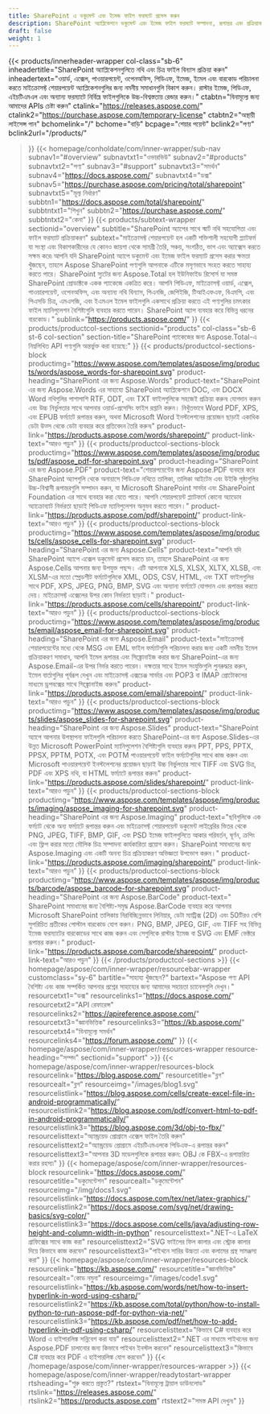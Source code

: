 ```yaml
---
title: SharePoint এ ডকুমেন্ট এবং ইমেজ ফাইল ফরম্যাট প্রসেস করুন
description: SharePoint অ্যাপ্লিকেশনে ডকুমেন্ট এবং ইমেজ ফাইল ফরম্যাট সম্পাদনা, রূপান্তর এবং প্রক্রিয়াকরণ স্বয়ংক্রিয় করতে শক্তিশালী Aspose APIs অ্যাক্সেস করুন।
draft: false
weight: 1
---
```

{{< products/innerheader-wrapper col-class="sb-6"
  inheadertitle="SharePoint অ্যাপ্লিকেশনগুলিতে নথি এবং চিত্র ফাইল বিন্যাস প্রক্রিয়া করুন"
  inheadertext="ওয়ার্ড, এক্সেল, পাওয়ারপয়েন্ট, ওপেনঅফিস, পিডিএফ, ইমেজ, ইমেল এবং বারকোড পরিচালনা করতে মাইক্রোসফ্ট শেয়ারপয়েন্ট অ্যাপ্লিকেশনগুলির জন্য নমনীয় সমাধানগুলি বিকাশ করুন। রাস্টার ইমেজ, পিডিএফ, এইচটিএমএল এবং অন্যান্য ফরম্যাটে নির্বিঘ্নে ফাইলগুলিকে উচ্চ-বিশ্বস্ততায় রেন্ডার করুন।"
  ctabtn="বিনামূল্যে জন্য আমাদের APIs চেষ্টা করুন"
  ctalink="https://releases.aspose.com/"
  ctalink2="https://purchase.aspose.com/temporary-license"
  ctabtn2="অস্থায়ী লাইসেন্স পান"
  bchomelink="/"
  bchome="বাড়ি"
  bcpage="শেয়ার পয়েন্ট"
  bclink2="পণ্য"
  bclink2url="/products/"
  >}}
  {{< homepage/conholdate/com/inner-wrapper/sub-nav 
subnav1="#overview"
subnavtxt1="ওভারভিউ" 
subnav2="#products"
subnavtxt2="পণ্য" 
subnav3="#support"
subnavtxt3="সমর্থন" 
subnav4="https://docs.aspose.com/"
subnavtxt4="ডক্স" 
subnav5="https://purchase.aspose.com/pricing/total/sharepoint"
subnavtxt5="মূল্য নির্ধারণ" 
subbtn1="https://docs.aspose.com/total/sharepoint/"
subbtntxt1="শিখুন"
subbtn2="https://purchase.aspose.com/"
subbtntxt2="কেনা"
>}}
   {{< products/subtext-wrapper
   sectionid="overview" 
   subtitle="SharePoint অ্যাপের সাথে স্মার্ট নথি সহযোগিতা এবং ফাইল ফরম্যাট প্রক্রিয়াকরণ"
   subtext="মাইক্রোসফ্ট শেয়ারপয়েন্ট হল একটি শক্তিশালী সহযোগী প্ল্যাটফর্ম যা সংস্থা এবং বিকাশকারীদের যে কোনও জায়গা থেকে সামগ্রী তৈরি, সঞ্চয়, সংগঠিত, ভাগ এবং অ্যাক্সেস করতে সক্ষম করে৷ আপনি যদি SharePoint অ্যাপে ডকুমেন্ট এবং ইমেজ ফাইল ফরম্যাট প্রসেস করার ক্ষমতা খুঁজছেন, তাহলে Aspose SharePoint পণ্যগুলি আপনাকে এটিকে মসৃণভাবে সংহত করতে সাহায্য করতে পারে। SharePoint স্যুটের জন্য Aspose.Total হল ইউনিফাইড রিসোর্স যা সমস্ত SharePoint প্রোডাক্টকে একক প্যাকেজে একত্রিত করে। আপনি পিডিএফ, মাইক্রোসফ্ট ওয়ার্ড, এক্সেল, পাওয়ারপয়েন্ট, ওপেনঅফিস, এবং অন্যান্য নথি বিন্যাস, পিএনজি, জেপিইজি, টিআইএফএফ, বিএমপি, এবং পিএসডি চিত্র, এমএসজি, এবং ইএমএল ইমেল ফাইলগুলি একসাথে প্রক্রিয়া করতে এই পণ্যগুলির চমৎকার ফাইল ম্যানিপুলেশন বৈশিষ্ট্যগুলি ব্যবহার করতে পারেন। SharePoint অ্যাপ ব্যবহার করে বিভিন্ন ধরনের বারকোড।"
   sublink="https://products.aspose.com/"
   >}} 
{{< products/productcol-sections
sectionid="products" 
col-class="sb-6 st-6 col-section"
section-title="SharePoint প্যাকেজের জন্য Aspose.Total-এ নিম্নলিখিত API পণ্যগুলি অন্তর্ভুক্ত করা হয়েছে:"
>}}
{{< products/productcol-sections-block
productimg="https://www.aspose.com/templates/aspose/img/products/words/aspose_words-for-sharepoint.svg"
product-heading="SharePiont এর জন্য Aspose.Words"
product-text="SharePoint এর জন্য Aspose.Words এর সাহায্যে SharePoint অ্যাপ্লিকেশনে DOC, এবং DOCX Word নথিগুলির পাশাপাশি RTF, ODT, এবং TXT ফাইলগুলিকে সহজেই প্রক্রিয়া করুন৷ যোগদান করুন এবং উচ্চ নির্ভুলতার সাথে আপনার ওয়ার্ড-প্রসেসিং ফাইল রপ্তানি করুন। নিখুঁতভাবে Word PDF, XPS, এবং EPUB ফর্ম্যাটে রূপান্তর করুন, অথবা Microsoft Word ইনস্টলেশনের প্রয়োজন ছাড়াই একাধিক ডেটা উত্স থেকে ডেটা ব্যবহার করে প্রতিবেদন তৈরি করুন৷"
product-link="https://products.aspose.com/words/sharepoint/"
product-link-text="আরও পড়ুন"
>}}
{{< products/productcol-sections-block
productimg="https://www.aspose.com/templates/aspose/img/products/pdf/aspose_pdf-for-sharepoint.svg"
product-heading="SharePoint এর জন্য Aspose.PDF"
product-text="শেয়ারপয়েন্টের জন্য Aspose.PDF ব্যবহার করে SharePoint অ্যাপগুলি থেকে অনায়াসে পিডিএফ নথিতে তালিকা, তালিকা আইটেম এবং উইকি পৃষ্ঠাগুলির উচ্চ-বিশ্বাসী রূপান্তরগুলি সম্পাদন করুন, যা Microsoft SharePoint সার্ভার এবং SharePoint Foundation এর সাথে ব্যবহার করা যেতে পারে। আপনি শেয়ারপয়েন্ট প্ল্যাটফর্মে কোনো অ্যাডোব অ্যাক্রোব্যাট নির্ভরতা ছাড়াই পিডিএফ ম্যানিপুলেশন অনুভব করতে পারেন।"
product-link="https://products.aspose.com/pdf/sharepoint/"
product-link-text="আরও পড়ুন"
>}}
{{< products/productcol-sections-block
productimg="https://www.aspose.com/templates/aspose/img/products/cells/aspose_cells-for-sharepoint.svg"
product-heading="SharePoint এর জন্য Aspose.Cells"
product-text="আপনি যদি SharePoint অ্যাপে এক্সেল ডকুমেন্ট প্রসেস করতে চান, তাহলে SharePoint এর জন্য Aspose.Cells আপনার জন্য উপযুক্ত পছন্দ। এটি আপনাকে XLS, XLSX, XLTX, XLSB, এবং XLSM-এর মতো স্প্রেডশীট ফর্ম্যাটগুলিকে XML, ODS, CSV, HTML, এবং TXT ফাইলগুলির সাথে PDF, XPS, JPEG, PNG, BMP, SVG এবং অন্যান্য ফর্ম্যাটে যোগদান এবং রূপান্তর করতে দেয়। মাইক্রোসফ্ট এক্সেলের উপর কোন নির্ভরতা ছাড়াই।"
product-link="https://products.aspose.com/cells/sharepoint/"
product-link-text="আরও পড়ুন"
>}}
{{< products/productcol-sections-block
productimg="https://www.aspose.com/templates/aspose/img/products/email/aspose_email-for-sharepoint.svg"
product-heading="SharePoint এর জন্য Aspose.Email"
product-text="মাইক্রোসফ্ট শেয়ারপয়েন্টের মধ্যে থেকে MSG এবং EML ফাইল ফর্ম্যাটগুলি পরিচালনা করার জন্য একটি নমনীয় ইমেল প্রক্রিয়াকরণ সমাধান, আপনি ইমেল রূপান্তর এবং সিঙ্ক্রোনাইজ করার জন্য SharePoint-এর জন্য Aspose.Email-এর উপর নির্ভর করতে পারেন। দক্ষতার সাথে ইমেল সংযুক্তিগুলি পুনরুদ্ধার করুন, ইমেল বার্তাগুলির পূর্বরূপ দেখুন এবং মাইক্রোসফ্ট এক্সচেঞ্জ সার্ভার এবং POP3 বা IMAP প্রোটোকলের মাধ্যমে ড্রপবক্সের সাথে সিঙ্ক্রোনাইজ করুন৷"
product-link="https://products.aspose.com/email/sharepoint/"
product-link-text="আরও পড়ুন"
>}}
{{< products/productcol-sections-block
productimg="https://www.aspose.com/templates/aspose/img/products/slides/aspose_slides-for-sharepoint.svg"
product-heading="SharePoint এর জন্য Aspose.Slides"
product-text="SharePoint অ্যাপে আপনার উপস্থাপনা ফাইলগুলি পরিচালনা করতে SharePoint-এর জন্য Aspose.Slides-এর উন্নত Microsoft PowerPoint ম্যানিপুলেশন বৈশিষ্ট্যগুলি ব্যবহার করুন৷ PPT, PPS, PPTX, PPSX, PPTM, POTX, এবং POTM পাওয়ারপয়েন্ট ফাইল ফর্ম্যাটগুলির সাথে কাজ করুন এবং Microsoft পাওয়ারপয়েন্ট ইনস্টলেশনের প্রয়োজন ছাড়াই উচ্চ নির্ভুলতার সাথে TIFF এবং SVG চিত্র, PDF এবং XPS নথি, বা HTML ফর্ম্যাটে রূপান্তর করুন৷"
product-link="https://products.aspose.com/slides/sharepoint/"
product-link-text="আরও পড়ুন"
>}}
{{< products/productcol-sections-block
productimg="https://www.aspose.com/templates/aspose/img/products/imaging/aspose_imaging-for-sharepoint.svg"
product-heading="SharePoint এর জন্য Aspose.Imaging"
product-text="ছবিগুলিকে এক ফর্ম্যাট থেকে অন্য ফর্ম্যাটে রূপান্তর করুন এবং মাইক্রোসফ্ট শেয়ারপয়েন্ট ডকুমেন্ট লাইব্রেরির ভিতর থেকে PNG, JPEG, TIFF, BMP, GIF, এবং PSD ইমেজ ফাইলগুলিতে আকার পরিবর্তন, ঘূর্ণন, ক্রপিং এবং ফ্লিপ করার মতো মৌলিক চিত্র সম্পাদনা কার্যকারিতা প্রয়োগ করুন। SharePoint সমাধানের জন্য Aspose.Imaging এবং একটি অনন্য চিত্র প্রক্রিয়াকরণ অভিজ্ঞতা উপভোগ করুন।"
product-link="https://products.aspose.com/imaging/sharepoint/"
product-link-text="আরও পড়ুন"
>}}
{{< products/productcol-sections-block
productimg="https://www.aspose.com/templates/aspose/img/products/barcode/aspose_barcode-for-sharepoint.svg"
product-heading="SharePoint এর জন্য Aspose.BarCode"
product-text=" SharePoint সমাধানের জন্য বৈশিষ্ট্য-সমৃদ্ধ Aspose.BarCode ব্যবহার করে আপনার Microsoft SharePoint তালিকায় নিরবিচ্ছিন্নভাবে লিনিয়ার, ডেটা ম্যাট্রিক্স (2D) এবং 50টিরও বেশি সুপরিচিত প্রতীকের পোস্টাল বারকোড যোগ করুন। PNG, BMP, JPEG, GIF, এবং TIFF সহ বিভিন্ন ইমেজ ফরম্যাটের বারকোডের সাথে কাজ করুন এবং সেগুলিকে রাস্টার ইমেজ বা SVG এবং EMF ভেক্টরে রূপান্তর করুন।"
product-link="https://products.aspose.com/barcode/sharepoint/"
product-link-text="আরও পড়ুন"
>}} 
{{< /products/productcol-sections >}}
{{< homepage/aspose/com/inner-wrapper/resourcebar-wrapper
customclass="sy-6"
bartitle="সাহায্য খুঁজছেন?"
bartext="Aspose পণ্য API বৈশিষ্ট্য এবং কাজ সম্পর্কিত আপনার প্রশ্নের সাহায্যের জন্য আমাদের সহায়তা চ্যানেলগুলি দেখুন।"
resourcetxt1="ডক্স"
resourcelinks1="https://docs.aspose.com/"
resourcetxt2="API রেফারেন্স"
resourcelinks2="https://apireference.aspose.com/"
resourcetxt3="জ্ঞানভিত্তিক"
resourcelinks3="https://kb.aspose.com/"
resourcetxt4="বিনামূল্যে সমর্থন"
resourcelinks4="https://forum.aspose.com/"
>}}
{{< homepage/aspose/com/inner-wrapper/resources-wrapper
resource-heading="সম্পদ"
sectionid="support" >}}
{{< homepage/aspose/com/inner-wrapper/resources-block
resourcelink="https://blog.aspose.com/"
resourcetitle="ব্লগ"
resourcealt="ব্লগ"
resourceimg="/images/blog1.svg"
resourcelistlink="https://blog.aspose.com/cells/create-excel-file-in-android-programmatically/"
resourcelistlink2="https://blog.aspose.com/pdf/convert-html-to-pdf-in-android-programmatically/"
resourcelistlink3="https://blog.aspose.com/3d/obj-to-fbx/"
resourcelisttext="অ্যান্ড্রয়েড প্রোগ্রামে এক্সেল ফাইল তৈরি করুন"
resourcelisttext2="অ্যান্ড্রয়েড প্রোগ্রামে এইচটিএমএলকে পিডিএফ-এ রূপান্তর করুন"
resourcelisttext3="আপনার 3D মডেলগুলিকে রূপান্তর করুন: OBJ কে FBX-এ রূপান্তরিত করার রহস্য৷"
>}}
{{< homepage/aspose/com/inner-wrapper/resources-block
resourcelink="https://docs.aspose.com/"
resourcetitle="ডকুমেন্টেশন"
resourcealt="ডকুমেন্টেশন"
resourceimg="/img/docs1.svg"
resourcelistlink="https://docs.aspose.com/tex/net/latex-graphics/"
resourcelistlink2="https://docs.aspose.com/svg/net/drawing-basics/svg-color/"
resourcelistlink3="https://docs.aspose.com/cells/java/adjusting-row-height-and-column-width-in-python"
resourcelisttext=".NET-এ LaTeX গ্রাফিক্সের সাথে কাজ করা"
resourcelisttext2="SVG ফাইলের ফিল কালার এবং স্ট্রোক কালার দিয়ে কিভাবে কাজ করবেন"
resourcelisttext3="পাইথনে সারির উচ্চতা এবং কলামের প্রস্থ সামঞ্জস্য করা"
>}}
{{< homepage/aspose/com/inner-wrapper/resources-block
resourcelink="https://kb.aspose.com/"
resourcetitle="জ্ঞানভিত্তিক"
resourcealt="কোড নমুনা"
resourceimg="/images/code1.svg"
resourcelistlink="https://kb.aspose.com/words/net/how-to-insert-hyperlink-in-word-using-csharp/"
resourcelistlink2="https://kb.aspose.com/total/python/how-to-install-python-to-run-aspose-pdf-for-python-via-net/"
resourcelistlink3="https://kb.aspose.com/pdf/net/how-to-add-hyperlink-in-pdf-using-csharp/"
resourcelisttext="কিভাবে C# ব্যবহার করে Word এ হাইপারলিঙ্ক সন্নিবেশ করা যায়"
resourcelisttext2=".NET এর মাধ্যমে পাইথনের জন্য Aspose.PDF চালানোর জন্য কিভাবে পাইথন ইনস্টল করবেন"
resourcelisttext3="কিভাবে C# ব্যবহার করে PDF এ হাইপারলিঙ্ক যোগ করবেন"
>}}
{{< /homepage/aspose/com/inner-wrapper/resources-wrapper >}}
{{< homepage/aspose/com/inner-wrapper/readytostart-wrapper
rtsheading="শুরু করতে প্রস্তুত?"
rtstext="বিনামূল্যে ট্রায়াল ডাউনলোড"
rtslink="https://releases.aspose.com/"
rtslink2="https://products.aspose.com"
rtstext2="সমস্ত API দেখুন৷" 
>}}
